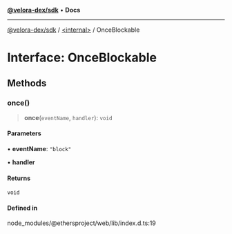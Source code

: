 [**@velora-dex/sdk**](../../README.md) • **Docs**

***

[@velora-dex/sdk](../../globals.md) / [\<internal\>](../README.md) / OnceBlockable

# Interface: OnceBlockable

## Methods

### once()

> **once**(`eventName`, `handler`): `void`

#### Parameters

• **eventName**: `"block"`

• **handler**

#### Returns

`void`

#### Defined in

node\_modules/@ethersproject/web/lib/index.d.ts:19
